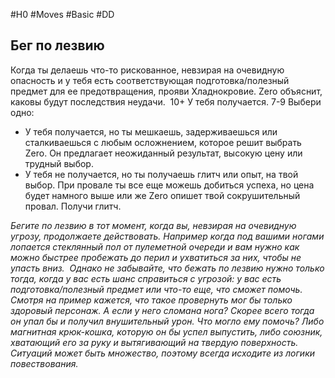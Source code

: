 #H0 #Moves #Basic #DD 
## Бег по лезвию
Когда ты делаешь что-то рискованное, невзирая на очевидную опасность и у тебя есть соответствующая подготовка/полезный предмет для ее предотвращения, прояви Хладнокровие. Zero объяснит, каковы будут последствия неудачи. 
10+ У тебя получается.
7-9 Выбери одно:
- У тебя получается, но ты мешкаешь, задерживаешься или сталкиваешься с любым осложнением, которое решит выбрать Zero. Он предлагает неожиданный результат, высокую цену или трудный выбор.
- У тебя не получается, но ты получаешь глитч или опыт, на твой выбор.
При провале ты все еще можешь добиться успеха, но цена будет намного выше или же Zero опишет твой сокрушительный провал. Получи глитч.
  
*Бегите по лезвию в тот момент, когда вы, невзирая на очевидную угрозу, продолжаете действовать. Например когда под вашими ногами лопается стеклянный пол от пулеметной очереди и вам нужно как можно быстрее пробежать до перил и ухватиться за них, чтобы не упасть вниз.* 
*Однако не забывайте, что бежать по лезвию нужно только тогда, когда у вас есть шанс справиться с угрозой: у вас есть подготовка/полезный предмет или что-то еще, что сможет помочь. Смотря на пример кажется, что такое провернуть мог бы только здоровый персонаж. А если у него сломана нога? Скорее всего тогда он упал бы и получил внушительный урон. Что могло ему помочь? Либо магнитная крюк-кошка, которую он бы успел выпустить, либо союзник, хватающий его за руку и вытягивающий на твердую поверхность. Ситуаций может быть множество, поэтому всегда исходите из логики повествования.*